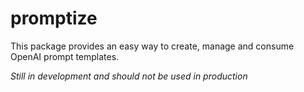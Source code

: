 # promptize

This package provides an easy way to create, manage and consume OpenAI prompt templates.

*Still in development and should not be used in production*